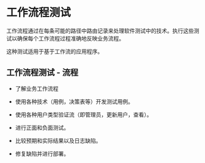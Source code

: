 # 工作流程测试

工作流程通过在每条可能的路径中路由记录来处理软件测试中的技术。执行这些测试以确保每个工作流程过程准确地反映业务流程。

这种测试适用于基于工作流的应用程序。

## 工作流程测试 - 流程

* 了解业务工作流程

* 使用各种技术（用例，决策表等）开发测试用例。

* 使用各种用户类型验证流（即管理员，更新用户，查看）。

* 进行正面和负面测试。

* 比较预期和实际结果以及日志缺陷。

* 修复缺陷并进行部署。
